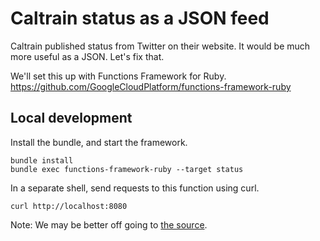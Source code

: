 # Caltrain status as a JSON feed

Caltrain published status from Twitter on their website.
It would be much more useful as a JSON. Let's fix that.

We'll set this up with Functions Framework for Ruby.
https://github.com/GoogleCloudPlatform/functions-framework-ruby

## Local development

Install the bundle, and start the framework.
```
bundle install
bundle exec functions-framework-ruby --target status
```

In a separate shell, send requests to this function using curl.
```
curl http://localhost:8080
```

Note: We may be better off going to [the source](https://developer.twitter.com/en/docs/tutorials/step-by-step-guide-to-making-your-first-request-to-the-twitter-api-v2).
